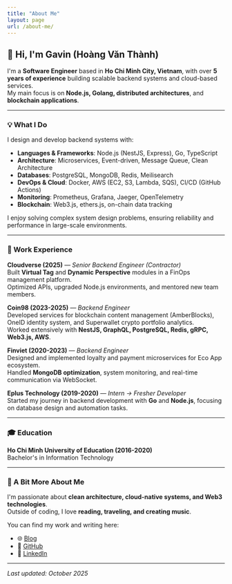 ```yaml
---
title: "About Me"
layout: page
url: /about-me/
---
```


## 👋 Hi, I'm Gavin (Hoàng Văn Thành)

I'm a **Software Engineer** based in **Ho Chi Minh City, Vietnam**, with over **5 years of experience** building scalable backend systems and cloud-based services.  
My main focus is on **Node.js, Golang, distributed architectures**, and **blockchain applications**.

---

### 💡 What I Do

I design and develop backend systems with:
- **Languages & Frameworks**: Node.js (NestJS, Express), Go, TypeScript  
- **Architecture**: Microservices, Event-driven, Message Queue, Clean Architecture  
- **Databases**: PostgreSQL, MongoDB, Redis, Meilisearch  
- **DevOps & Cloud**: Docker, AWS (EC2, S3, Lambda, SQS), CI/CD (GitHub Actions)  
- **Monitoring**: Prometheus, Grafana, Jaeger, OpenTelemetry  
- **Blockchain**: Web3.js, ethers.js, on-chain data tracking  

I enjoy solving complex system design problems, ensuring reliability and performance in large-scale environments.

---

### 💼 Work Experience

**Cloudverse (2025)** — *Senior Backend Engineer (Contractor)*  
Built **Virtual Tag** and **Dynamic Perspective** modules in a FinOps management platform.  
Optimized APIs, upgraded Node.js environments, and mentored new team members.

**Coin98 (2023-2025)** — *Backend Engineer*  
Developed services for blockchain content management (AmberBlocks), OneID identity system, and Superwallet crypto portfolio analytics.  
Worked extensively with **NestJS, GraphQL, PostgreSQL, Redis, gRPC, Web3.js, AWS**.

**Finviet (2020-2023)** — *Backend Engineer*  
Designed and implemented loyalty and payment microservices for Eco App ecosystem.  
Handled **MongoDB optimization**, system monitoring, and real-time communication via WebSocket.

**Eplus Technology (2019-2020)** — *Intern → Fresher Developer*  
Started my journey in backend development with **Go** and **Node.js**, focusing on database design and automation tasks.

---

### 🎓 Education

**Ho Chi Minh University of Education (2016-2020)**  
Bachelor's in Information Technology  

---

### 🌱 A Bit More About Me

I'm passionate about **clean architecture, cloud-native systems, and Web3 technologies**.  
Outside of coding, I love **reading, traveling, and creating music**.  

You can find my work and writing here:  
- 🌐 [Blog](https://thanhhv.github.io)  
- 🐙 [GitHub](https://github.com/thanhhv)  
- 💼 [LinkedIn](https://www.linkedin.com/in/thanhhv317/)  

---

_Last updated: October 2025_
